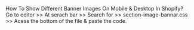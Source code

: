 How To Show Different Banner Images On Mobile & Desktop In Shopify?		
Go to editor >> At serach bar >> Search for >> section-image-bannar.css >> Acess the bottom of the file & paste the code.
